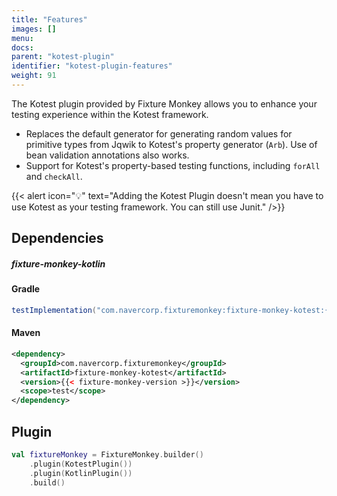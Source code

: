 ```yaml
---
title: "Features"
images: []
menu:
docs:
parent: "kotest-plugin"
identifier: "kotest-plugin-features"
weight: 91
---
```


The Kotest plugin provided by Fixture Monkey allows you to enhance your testing experience within the Kotest framework.
- Replaces the default generator for generating random values for primitive types from Jqwik to Kotest's property generator (`Arb`). Use of bean validation annotations also works.
- Support for Kotest's property-based testing functions, including `forAll` and `checkAll`.

{{< alert icon="💡" text="Adding the Kotest Plugin doesn't mean you have to use Kotest as your testing framework. You can still use Junit." />}}

## Dependencies
##### fixture-monkey-kotlin
#### Gradle
```groovy
testImplementation("com.navercorp.fixturemonkey:fixture-monkey-kotest:{{< fixture-monkey-version >}}")
```

#### Maven
```xml
<dependency>
  <groupId>com.navercorp.fixturemonkey</groupId>
  <artifactId>fixture-monkey-kotest</artifactId>
  <version>{{< fixture-monkey-version >}}</version>
  <scope>test</scope>
</dependency>
```

## Plugin
```kotlin
val fixtureMonkey = FixtureMonkey.builder()
    .plugin(KotestPlugin())
    .plugin(KotlinPlugin())
    .build()
```
